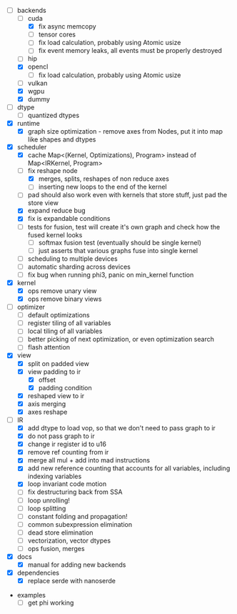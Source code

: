 - [ ] backends
  - [ ] cuda
    - [x] fix async memcopy
    - [ ] tensor cores
    - [ ] fix load calculation, probably using Atomic usize
    - [ ] fix event memory leaks, all events must be properly destroyed
  - [ ] hip
  - [x] opencl
    - [ ] fix load calculation, probably using Atomic usize
  - [ ] vulkan
  - [x] wgpu
  - [x] dummy
- [ ] dtype
  - [ ] quantized dtypes
- [x] runtime
  - [x] graph size optimization - remove axes from Nodes, put it into map like shapes and dtypes
- [x] scheduler
  - [x] cache Map<(Kernel, Optimizations), Program> instead of Map<IRKernel, Program>
  - [ ] fix reshape node
    - [x] merges, splits, reshapes of non reduce axes
    - [ ] inserting new loops to the end of the kernel
  - [ ] pad should also work even with kernels that store stuff, just pad the store view
  - [x] expand reduce bug
  - [x] fix is expandable conditions
  - [ ] tests for fusion, test will create it's own graph and check how the fused kernel looks
    - [ ] softmax fusion test (eventually should be single kernel)
    - [ ] just asserts that various graphs fuse into single kernel
  - [ ] scheduling to multiple devices
  - [ ] automatic sharding across devices
  - [ ] fix bug when running phi3, panic on min_kernel function
- [x] kernel
  - [x] ops remove unary view
  - [x] ops remove binary views
- [ ] optimizer
  - [ ] default optimizations
  - [ ] register tiling of all variables
  - [ ] local tiling of all variables
  - [ ] better picking of next optimization, or even optimization search
  - [ ] flash attention
- [x] view
  - [x] split on padded view
  - [x] view padding to ir
    - [x] offset
    - [x] padding condition
  - [x] reshaped view to ir
  - [x] axis merging
  - [x] axes reshape
- [ ] IR
  - [x] add dtype to load vop, so that we don't need to pass graph to ir
  - [x] do not pass graph to ir
  - [x] change ir register id to u16
  - [x] remove ref counting from ir
  - [x] merge all mul + add into mad instructions
  - [x] add new reference counting that accounts for all variables, including indexing variables
  - [x] loop invariant code motion
  - [ ] fix destructuring back from SSA
  - [ ] loop unrolling!
  - [ ] loop splitting
  - [ ] constant folding and propagation!
  - [ ] common subexpression elimination
  - [ ] dead store elimination
  - [ ] vectorization, vector dtypes
  - [ ] ops fusion, merges

- [x] docs
  - [x] manual for adding new backends
- [x] dependencies
  - [x] replace serde with nanoserde

- examples
  - [ ] get phi working
